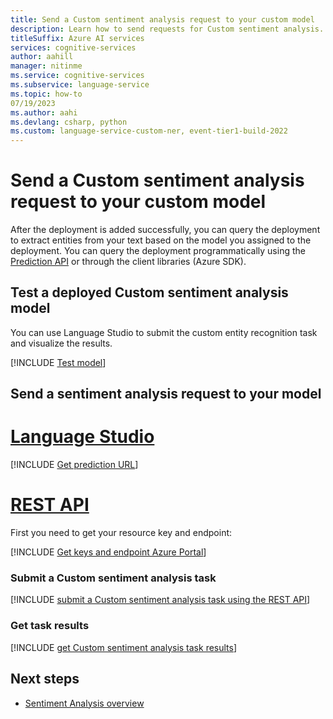 ```yaml
---
title: Send a Custom sentiment analysis request to your custom model
description: Learn how to send requests for Custom sentiment analysis.
titleSuffix: Azure AI services
services: cognitive-services
author: aahill
manager: nitinme
ms.service: cognitive-services
ms.subservice: language-service
ms.topic: how-to
07/19/2023
ms.author: aahi
ms.devlang: csharp, python
ms.custom: language-service-custom-ner, event-tier1-build-2022
---
```


# Send a Custom sentiment analysis request to your custom model

After the deployment is added successfully, you can query the deployment to extract entities from your text based on the model you assigned to the deployment.
You can query the deployment programmatically using the [Prediction API](https://aka.ms/ct-runtime-api) or through the client libraries (Azure SDK). 

## Test a deployed Custom sentiment analysis model

You can use Language Studio to submit the custom entity recognition task and visualize the results. 

[!INCLUDE [Test model](../../../includes/custom/language-studio/test-model.md)]

<!--:::image type="content" source="../media/test-model-results.png" alt-text="View the test results" lightbox="../media/test-model-results.png":::--->


## Send a sentiment analysis request to your model

# [Language Studio](#tab/language-studio)

[!INCLUDE [Get prediction URL](../../../includes/custom/language-studio/get-prediction-url.md)]

# [REST API](#tab/rest-api)

First you need to get your resource key and endpoint:

[!INCLUDE [Get keys and endpoint Azure Portal](../../../includes/key-endpoint-page-azure-portal.md)]




### Submit a Custom sentiment analysis task

[!INCLUDE [submit a Custom sentiment analysis task using the REST API](../../includes/custom/rest-api/submit-task.md)]

### Get task results

[!INCLUDE [get Custom sentiment analysis task results](../../includes/custom/rest-api/get-results.md)]

## Next steps

* [Sentiment Analysis overview](../../overview.md)